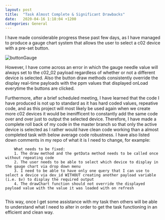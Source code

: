```yaml
---
layout: post
title:  "Task Almost Complete & Significant Drawbacks"
date:   2020-04-16 1:18:04 +1200
categories: General
---
```


I have made considerable progress these past few days, as I have managed to produce a gauge chart system that allows the user to select a c02 device 
with a pre-set button. 

 <img src= "{{site.baseurl}}/assets/Images/selectGauge.PNG" alt = "buttonGauge">

However, I have come across an error in which the gauge needle value will always set to the c02_02 payload regardless of whether or not
 a different device is selected. Also the button draw methods consistently override the display real-time payloads with the ppm values that displayed onLoad
  everytime the buttons are clicked.
  

Furthermore, after a brief scheduled meeting, I have learned that the code I have produced is not up to standard as it has hard coded values,
 repeative code, and as this project will most likely be used again when we create more c02 devices it would be inenifficent to constantly add the
 same code over and over just to output the selected device. Therefore, I have made a complete roll back of my code in the master branch so that only the active device is selected
 as I rather would have clean code working than a almost completed task with below average code robustness. I have also listed down comments in my repo of what it is I need
 to change, for example:

```
    What needs to be fixed:
	1. The draw method and the getData method needs to be called once without repeating code
	2. The user needs to be able to select which device to display in the gauge chart via drop down menu
	3. I need to be able to have only one query that I can use to select a device via dev_id WITHOUT creating another payload variable (i.e. $v) to display the required output
	4. The drawChart function should not override the displayed payload value with the value it was loaded with on refresh
	
```

This way, once I get some assistance with my task then others will be able to understand what I need to alter in order to get the task functioning in an 
 efficient and clean way.
 